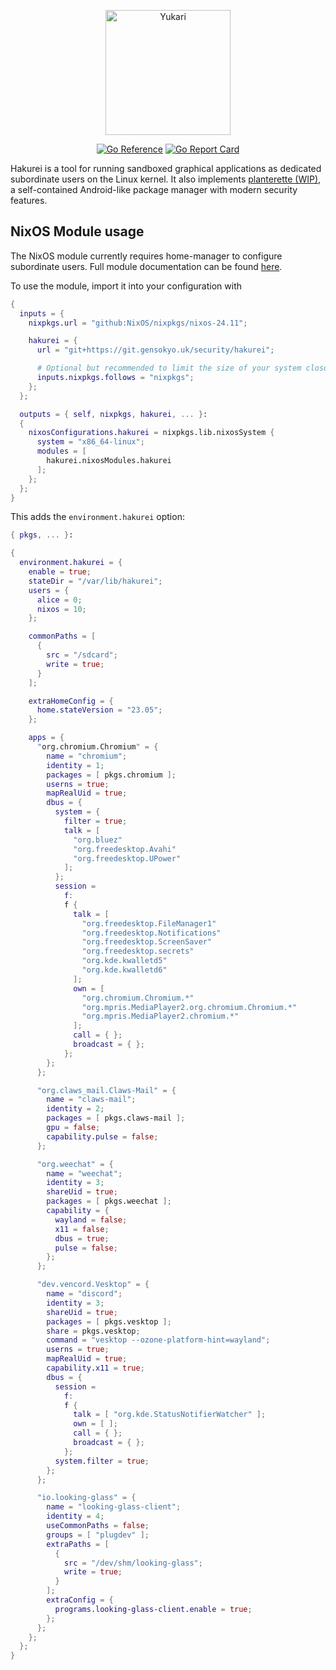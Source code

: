 <p align="center">
  <a href="https://git.gensokyo.uk/security/hakurei">
    <picture>
      <img src="https://basement.gensokyo.uk/images/yukari1.png" width="200px" alt="Yukari">
    </picture>
  </a>
</p>

<p align="center">
  <a href="https://pkg.go.dev/hakurei.app"><img src="https://pkg.go.dev/badge/hakurei.app.svg" alt="Go Reference" /></a>
  <a href="https://goreportcard.com/report/hakurei.app"><img src="https://goreportcard.com/badge/hakurei.app" alt="Go Report Card" /></a>
</p>

Hakurei is a tool for running sandboxed graphical applications as dedicated subordinate users on the Linux kernel.
It also implements [planterette (WIP)](cmd/planterette), a self-contained Android-like package manager with modern security features.

## NixOS Module usage

The NixOS module currently requires home-manager to configure subordinate users. Full module documentation can be found [here](options.md).

To use the module, import it into your configuration with

```nix
{
  inputs = {
    nixpkgs.url = "github:NixOS/nixpkgs/nixos-24.11";

    hakurei = {
      url = "git+https://git.gensokyo.uk/security/hakurei";

      # Optional but recommended to limit the size of your system closure.
      inputs.nixpkgs.follows = "nixpkgs";
    };
  };

  outputs = { self, nixpkgs, hakurei, ... }:
  {
    nixosConfigurations.hakurei = nixpkgs.lib.nixosSystem {
      system = "x86_64-linux";
      modules = [
        hakurei.nixosModules.hakurei
      ];
    };
  };
}
```

This adds the `environment.hakurei` option:

```nix
{ pkgs, ... }:

{
  environment.hakurei = {
    enable = true;
    stateDir = "/var/lib/hakurei";
    users = {
      alice = 0;
      nixos = 10;
    };

    commonPaths = [
      {
        src = "/sdcard";
        write = true;
      }
    ];

    extraHomeConfig = {
      home.stateVersion = "23.05";
    };

    apps = {
      "org.chromium.Chromium" = {
        name = "chromium";
        identity = 1;
        packages = [ pkgs.chromium ];
        userns = true;
        mapRealUid = true;
        dbus = {
          system = {
            filter = true;
            talk = [
              "org.bluez"
              "org.freedesktop.Avahi"
              "org.freedesktop.UPower"
            ];
          };
          session =
            f:
            f {
              talk = [
                "org.freedesktop.FileManager1"
                "org.freedesktop.Notifications"
                "org.freedesktop.ScreenSaver"
                "org.freedesktop.secrets"
                "org.kde.kwalletd5"
                "org.kde.kwalletd6"
              ];
              own = [
                "org.chromium.Chromium.*"
                "org.mpris.MediaPlayer2.org.chromium.Chromium.*"
                "org.mpris.MediaPlayer2.chromium.*"
              ];
              call = { };
              broadcast = { };
            };
        };
      };

      "org.claws_mail.Claws-Mail" = {
        name = "claws-mail";
        identity = 2;
        packages = [ pkgs.claws-mail ];
        gpu = false;
        capability.pulse = false;
      };

      "org.weechat" = {
        name = "weechat";
        identity = 3;
        shareUid = true;
        packages = [ pkgs.weechat ];
        capability = {
          wayland = false;
          x11 = false;
          dbus = true;
          pulse = false;
        };
      };

      "dev.vencord.Vesktop" = {
        name = "discord";
        identity = 3;
        shareUid = true;
        packages = [ pkgs.vesktop ];
        share = pkgs.vesktop;
        command = "vesktop --ozone-platform-hint=wayland";
        userns = true;
        mapRealUid = true;
        capability.x11 = true;
        dbus = {
          session =
            f:
            f {
              talk = [ "org.kde.StatusNotifierWatcher" ];
              own = [ ];
              call = { };
              broadcast = { };
            };
          system.filter = true;
        };
      };

      "io.looking-glass" = {
        name = "looking-glass-client";
        identity = 4;
        useCommonPaths = false;
        groups = [ "plugdev" ];
        extraPaths = [
          {
            src = "/dev/shm/looking-glass";
            write = true;
          }
        ];
        extraConfig = {
          programs.looking-glass-client.enable = true;
        };
      };
    };
  };
}
```
